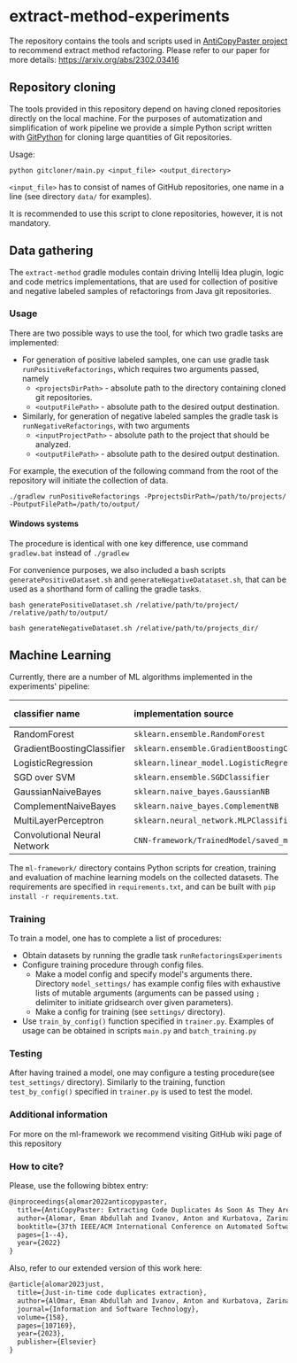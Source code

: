 # extract-method-experiments

The repository contains the tools and scripts used in [AntiCopyPaster project](https://github.com/JetBrains-Research/anti-copy-paster) to recommend extract method refactoring. Please refer to our paper for more details: https://arxiv.org/abs/2302.03416

## Repository cloning

The tools provided in this repository depend on having cloned repositories directly on the local machine. 
For the purposes of automatization and simplification of work pipeline we provide a simple Python script written with [GitPython](https://github.com/gitpython-developers/GitPython) for cloning large quantities of Git repositories. 

Usage: 
```
python gitcloner/main.py <input_file> <output_directory>
```
`<input_file>` has to consist of names of GitHub repositories, one name in a line (see directory `data/` for examples).

It is recommended to use this script to clone repositories, however, it is not mandatory.

## Data gathering

The `extract-method` gradle modules contain driving Intellij Idea plugin, logic and code metrics implementations, that are 
used for collection of positive and negative labeled samples of refactorings from Java git repositories.

### Usage
There are two possible ways to use the tool, for which two gradle tasks are implemented:
* For generation of positive labeled samples, one can use gradle task `runPositiveRefactorings`, which requires 
two arguments passed, namely
    - `<projectsDirPath>` - absolute path to the directory containing cloned git repositories.
    - `<outputFilePath>` - absolute path to the desired output destination.
* Similarly, for generation of negative labeled samples the gradle task is `runNegativeRefactorings`, 
with two arguments
    - `<inputProjectPath>` - absolute path to the project that should be analyzed.
    - `<outputFilePath>` - absolute path to the desired output destination.

For example, the execution of the following command from the root
of the repository will initiate the collection of data.
```
./gradlew runPositiveRefactorings -PprojectsDirPath=/path/to/projects/ -PoutputFilePath=/path/to/output/
```

#### Windows systems

The procedure is identical with one key difference, use command `gradlew.bat` instead of `./gradlew`

For convenience purposes, we also included a bash scripts `generatePositiveDataset.sh` and
`generateNegativeDatataset.sh`, that can be used as a shorthand form of calling the gradle tasks.

```
bash generatePositiveDataset.sh /relative/path/to/project/ /relative/path/to/output/
```

```
bash generateNegativeDataset.sh /relative/path/to/projects_dir/ 
```

## Machine Learning

Currently, there are a number of ML algorithms implemented in the experiments' pipeline:

| classifier name    | implementation source | shortcut name  |
|:-------------|:-------------| :-----:|
| RandomForest  | `sklearn.ensemble.RandomForest` | RF |
| GradientBoostingClassifier  | `sklearn.ensemble.GradientBoostingClassifier` | GBC |
| LogisticRegression | `sklearn.linear_model.LogisticRegression`   | LRC |
| SGD over SVM  | `sklearn.ensemble.SGDClassifier` | SGD |
| GaussianNaiveBayes  | `sklearn.naive_bayes.GaussianNB`   | GNB |
| ComplementNaiveBayes | `sklearn.naive_bayes.ComplementNB`   |CNB  |
| MultiLayerPerceptron  | `sklearn.neural_network.MLPClassifier` | MLP|
| Convolutional Neural Network  | `CNN-framework/TrainedModel/saved_model.pb` | CNN|


The `ml-framework/` directory contains Python scripts for creation, training and evaluation of machine learning models on the collected datasets. 
The requirements are specified in `requirements.txt`, and can be built with `pip install -r requirements.txt`.

### Training

To train a model, one has to complete a list of procedures:
- Obtain datasets by running the gradle task `runRefactoringsExperiments`
- Configure training procedure through config files.
    - Make a model config and specify model's arguments there. 
    Directory `model_settings/` has example config files with exhaustive lists of mutable arguments (arguments can be passed using `;` delimiter to initiate gridsearch over given parameters).
    - Make a config for training (see `settings/` directory).
- Use `train_by_config()` function specified in `trainer.py`. Examples of usage can be obtained in scripts `main.py` and `batch_training.py` 


### Testing

After having trained a model, one may configure a testing procedure(see `test_settings/` directory). 
Similarly to the training, function `test_by_config()` specified in `trainer.py` is used to test the model.

### Additional information
For more on the ml-framework we recommend visiting GitHub wiki page of this repository

### How to cite?
Please, use the following bibtex entry:

```tex
@inproceedings{alomar2022anticopypaster,
  title={AntiCopyPaster: Extracting Code Duplicates As Soon As They Are Introduced in the IDE},
  author={Alomar, Eman Abdullah and Ivanov, Anton and Kurbatova, Zarina and Golubev, Yaroslav and Mkaouer, Mohamed Wiem and Ouni, Ali and Bryksin, Timofey and Nguyen, Le and Kini, Amit and Thakur, Aditya},
  booktitle={37th IEEE/ACM International Conference on Automated Software Engineering (ASE)},
  pages={1--4},
  year={2022}
}
```

Also, refer to our extended version of this work here:
```tex
@article{alomar2023just,
  title={Just-in-time code duplicates extraction},
  author={AlOmar, Eman Abdullah and Ivanov, Anton and Kurbatova, Zarina and Golubev, Yaroslav and Mkaouer, Mohamed Wiem and Ouni, Ali and Bryksin, Timofey and Nguyen, Le and Kini, Amit and Thakur, Aditya},
  journal={Information and Software Technology},
  volume={158},
  pages={107169},
  year={2023},
  publisher={Elsevier}
}
```
